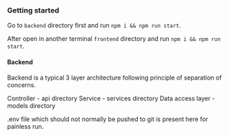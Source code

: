 ### Getting started

Go to `backend` directory first and run `npm i && npm run start`.

After open in another terminal `frontend` directory and run `npm i && npm run start`.

#### Backend

Backend is a typical 3 layer architecture following principle of separation of concerns.

Controller - api directory
Service - services directory
Data access layer - models directory

.env file which should not normally be pushed to git is present here for painless run.
